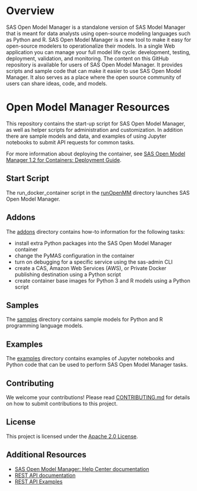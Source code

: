# Overview

SAS Open Model Manager is a standalone version of SAS Model Manager that is meant for data analysts using open-source modeling languages such as Python and R. SAS Open Model Manager is a new tool to make it easy for open-source modelers to operationalize their models. In a single Web application you can manage your full model life cycle: development, testing, deployment, validation, and monitoring.
The content on this GitHub repository is available for users of SAS Open Model Manager. It provides scripts and sample code that can make it easier to use SAS Open Model Manager. It also serves as a place where the open source community of users can share ideas, code, and models.

# Open Model Manager Resources

This repository contains the start-up script for SAS Open Model Manager, as well as helper scripts for administration and customization. In addition there are sample models and data, and examples of using Jupyter notebooks to submit API requests for common tasks. 

For more information about deploying the container, see [SAS Open Model Manager 1.2 for Containers: Deployment Guide](http://documentation.sas.com/?docsetId=dplymdlmgmt0phy0dkr&docsetTarget=titlepage.htm&docsetVersion=1.2&locale=en).

## Start Script
The run_docker_container script in the [runOpenMM](runOpenMM/) directory launches SAS Open Model Manager.

## Addons
The [addons](addons/) directory contains how-to information for the following tasks:
* install extra Python packages into the SAS Open Model Manager container
* change the PyMAS configuration in the container
* turn on debugging for a specific service using the sas-admin CLI
* create a CAS, Amazon Web Services (AWS), or Private Docker publishing destination using a Python script
* create container base images for Python 3 and R models using a Python script

## Samples
The [samples](samples/) directory contains sample models for Python and R programming language models.  

## Examples
The [examples](examples/) directory contains examples of Jupyter notebooks and Python code that can be used to perform SAS Open Model Manager tasks.

## Contributing
We welcome your contributions! Please read [CONTRIBUTING.md](CONTRIBUTING.md) for details on how to submit contributions to this project.

## License

This project is licensed under the [Apache 2.0 License](LICENSE).

## Additional Resources
* [SAS Open Model Manager: Help Center documentation](https://documentation.sas.com/?cdcId=openmmcdc&cdcVersion=1.2&docsetId=openmmug&docsetTarget=titlepage.htm&locale=en)
* [REST API documentation](https://developer.sas.com/apis/rest/DecisionManagement/)
* [REST API Examples](https://github.com/sassoftware/devsascom-rest-api-samples/tree/master/DecisionManagement)

